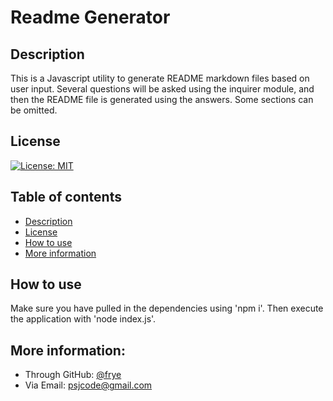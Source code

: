 # Readme Generator

## Description
This is a Javascript utility to generate README markdown
files based on user input. Several questions will be asked 
using the inquirer module, and then the README file is 
generated using the answers. Some sections can be omitted.

## License
[![License: MIT](https://img.shields.io/badge/License-MIT-yellow.svg)](https://opensource.org/licenses/MIT)

## Table of contents
- [Description](#description)
- [License](#license)
- [How to use](#how-to-use)
- [More information](#more-information)



## How to use
Make sure you have pulled in the dependencies using 'npm i'. 
Then execute the application with 'node index.js'. 






## More information:
- Through GitHub: [@frye](https://github.com/frye)
- Via Email: psjcode@gmail.com